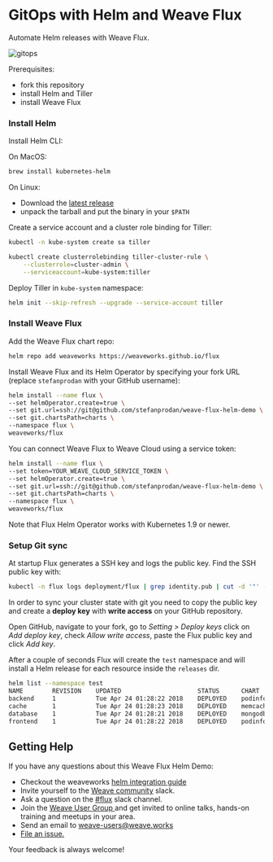 # GitOps with Helm and Weave Flux

Automate Helm releases with Weave Flux. 

![gitops](https://github.com/stefanprodan/k8s-podinfo/blob/master/docs/diagrams/flux-helm.png)

Prerequisites:
 - fork this repository 
 - install Helm and Tiller
 - install Weave Flux

### Install Helm

Install Helm CLI:

On MacOS:

```bash
brew install kubernetes-helm
```

On Linux:

- Download the [latest release](https://github.com/kubernetes/helm/releases/latest)
- unpack the tarball and put the binary in your `$PATH`

Create a service account and a cluster role binding for Tiller:

```bash
kubectl -n kube-system create sa tiller

kubectl create clusterrolebinding tiller-cluster-rule \
    --clusterrole=cluster-admin \
    --serviceaccount=kube-system:tiller 
```

Deploy Tiller in `kube-system` namespace:

```bash
helm init --skip-refresh --upgrade --service-account tiller
```

### Install Weave Flux 

Add the Weave Flux chart repo:

```bash
helm repo add weaveworks https://weaveworks.github.io/flux
```

Install Weave Flux and its Helm Operator by specifying your fork URL 
(replace `stefanprodan` with your GitHub username): 

```bash
helm install --name flux \
--set helmOperator.create=true \
--set git.url=ssh://git@github.com/stefanprodan/weave-flux-helm-demo \
--set git.chartsPath=charts \
--namespace flux \
weaveworks/flux
```

You can connect Weave Flux to Weave Cloud using a service token:

```bash
helm install --name flux \
--set token=YOUR_WEAVE_CLOUD_SERVICE_TOKEN \
--set helmOperator.create=true \
--set git.url=ssh://git@github.com/stefanprodan/weave-flux-helm-demo \
--set git.chartsPath=charts \
--namespace flux \
weaveworks/flux
```

Note that Flux Helm Operator works with Kubernetes 1.9 or newer.

### Setup Git sync

At startup Flux generates a SSH key and logs the public key. 
Find the SSH public key with:

```bash
kubectl -n flux logs deployment/flux | grep identity.pub | cut -d '"' -f2
```

In order to sync your cluster state with git you need to copy the public key and 
create a **deploy key** with **write access** on your GitHub repository.

Open GitHub, navigate to your fork, go to _Setting > Deploy keys_ click on _Add deploy key_, check 
_Allow write access_, paste the Flux public key and click _Add key_.

After a couple of seconds Flux will create the `test` namespace and will install a Helm release 
for each resource inside the `releases` dir.

```bash
helm list --namespace test
NAME    	REVISION	UPDATED                 	STATUS  	CHART          	NAMESPACE
backend 	1       	Tue Apr 24 01:28:22 2018	DEPLOYED	podinfo-0.1.0  	test     
cache   	1       	Tue Apr 24 01:28:23 2018	DEPLOYED	memcached-2.0.1	test     
database	1       	Tue Apr 24 01:28:21 2018	DEPLOYED	mongodb-0.4.27 	test     
frontend	1       	Tue Apr 24 01:28:22 2018	DEPLOYED	podinfo-0.1.0  	test     
```

## <a name="help"></a>Getting Help

If you have any questions about this Weave Flux Helm Demo:

- Checkout the weaveworks [helm integration guide](https://github.com/weaveworks/flux/blob/master/site/helm/helm-integration.md)
- Invite yourself to the <a href="https://weaveworks.github.io/community-slack/" target="_blank">Weave community</a> slack.
- Ask a question on the [#flux](https://weave-community.slack.com/messages/flux/) slack channel.
- Join the <a href="https://www.meetup.com/pro/Weave/"> Weave User Group </a> and get invited to online talks, hands-on training and meetups in your area.
- Send an email to <a href="mailto:weave-users@weave.works">weave-users@weave.works</a>
- <a href="https://github.com/stefanprodan/weave-flux-helm-demo/issues/new">File an issue.</a>

Your feedback is always welcome!